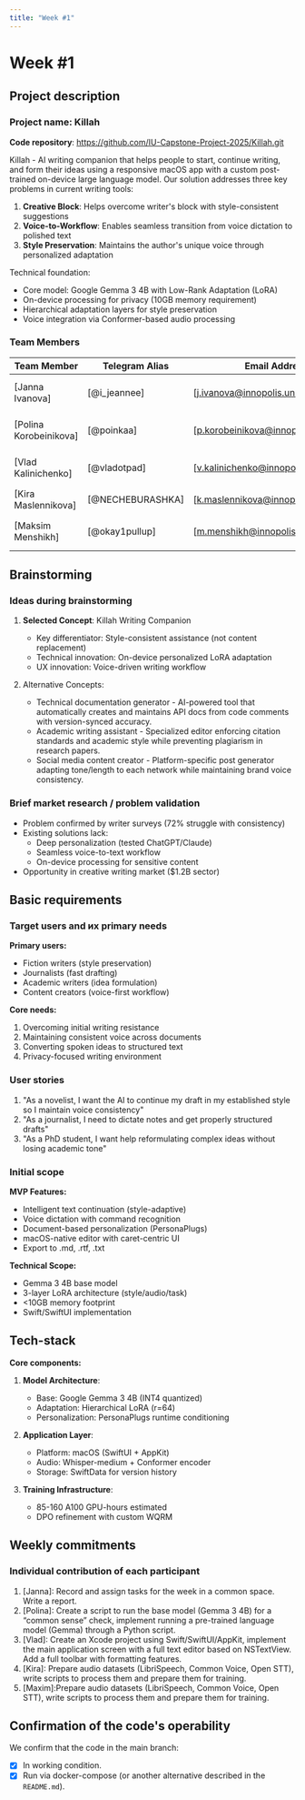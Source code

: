 ```yaml
---
title: "Week #1"
---
```


# Week #1

## Project description

### Project name: Killah 

**Code repository**: https://github.com/IU-Capstone-Project-2025/Killah.git

Killah - AI writing companion that helps people to start, continue writing, and form their ideas using a responsive macOS app with a custom post-trained on-device large language model. Our solution addresses three key problems in current writing tools:

1. **Creative Block**: Helps overcome writer's block with style-consistent suggestions
2. **Voice-to-Workflow**: Enables seamless transition from voice dictation to polished text
3. **Style Preservation**: Maintains the author's unique voice through personalized adaptation

Technical foundation:
- Core model: Google Gemma 3 4B with Low-Rank Adaptation (LoRA)
- On-device processing for privacy (10GB memory requirement)
- Hierarchical adaptation layers for style preservation
- Voice integration via Conformer-based audio processing


### **Team Members**

| Team Member | Telegram Alias | Email Address | Track | Responsibilities |
|------------|---------------|--------------|-------|------------------|
| [Janna Ivanova] | [@i_jeannee] | [j.ivanova@innopolis.university] | Design | UX/UI design, report maker, manager |
| [Polina Korobeinikova] | [@poinkaa] | [p.korobeinikova@innopolis.university] | ML |Swift developer for LLM / ML Lead integration |
| [Vlad Kalinichenko] | [@vladotpad] | [v.kalinichenko@innopolis.university] | Fullstack| UX/UI,LLM Algorithm Lead / Swift Architect |
| [Kira Maslennikova] | [@NECHEBURASHKA] | [k.maslennikova@innopolis.university] | ML | ML engineer|
| [Maksim Menshikh] | [@okay1pullup] | [m.menshikh@innopolis.university] | ML | ML Engineer (data & learning)|

## Brainstorming

### Ideas during brainstorming

1. **Selected Concept**: Killah Writing Companion
   - Key differentiator: Style-consistent assistance (not content replacement)
   - Technical innovation: On-device personalized LoRA adaptation
   - UX innovation: Voice-driven writing workflow

2. Alternative Concepts:
   - Technical documentation generator - AI-powered tool that automatically creates and maintains API docs from code comments with version-synced accuracy.
   - Academic writing assistant - Specialized editor enforcing citation standards and academic style while preventing plagiarism in research papers.
   - Social media content creator - Platform-specific post generator adapting tone/length to each network while maintaining brand voice consistency.

### Brief market research / problem validation

- Problem confirmed by writer surveys (72% struggle with consistency)
- Existing solutions lack:
  - Deep personalization (tested ChatGPT/Claude)
  - Seamless voice-to-text workflow
  - On-device processing for sensitive content
- Opportunity in creative writing market ($1.2B sector)


## Basic requirements

### Target users and их primary needs

**Primary users:**
- Fiction writers (style preservation)
- Journalists (fast drafting)
- Academic writers (idea formulation)
- Content creators (voice-first workflow)
  
**Core needs:**
1. Overcoming initial writing resistance
2. Maintaining consistent voice across documents
3. Converting spoken ideas to structured text
4. Privacy-focused writing environment

### User stories

1. "As a novelist, I want the AI to continue my draft in my established style so I maintain voice consistency"
2. "As a journalist, I need to dictate notes and get properly structured drafts"
3. "As a PhD student, I want help reformulating complex ideas without losing academic tone"

### Initial scope

**MVP Features:**
- Intelligent text continuation (style-adaptive)
- Voice dictation with command recognition
- Document-based personalization (PersonaPlugs)
- macOS-native editor with caret-centric UI
- Export to .md, .rtf, .txt

**Technical Scope:**
- Gemma 3 4B base model
- 3-layer LoRA architecture (style/audio/task)
- <10GB memory footprint
- Swift/SwiftUI implementation

## Tech-stack

**Core components:**
1. **Model Architecture**:
   - Base: Google Gemma 3 4B (INT4 quantized)
   - Adaptation: Hierarchical LoRA (r=64)
   - Personalization: PersonaPlugs runtime conditioning

2. **Application Layer**:
   - Platform: macOS (SwiftUI + AppKit)
   - Audio: Whisper-medium + Conformer encoder
   - Storage: SwiftData for version history

3. **Training Infrastructure**:
   - 85-160 A100 GPU-hours estimated
   - DPO refinement with custom WQRM
## Weekly commitments

### Individual contribution of each participant

1. [Janna]: Record and assign tasks for the week in a common space. Write a report.
2. [Polina]: Create a script to run the base model (Gemma 3 4B) for a “common sense” check, implement running a pre-trained language model (Gemma) through a Python script.
3. [Vlad]: Create an Xcode project using Swift/SwiftUI/AppKit, implement the main application screen with a full text editor based on NSTextView. Add a full toolbar with formatting features.
4. [Kira]: Prepare audio datasets (LibriSpeech, Common Voice, Open STT), write scripts to process them and prepare them for training.
5. [Maxim]:Prepare audio datasets (LibriSpeech, Common Voice, Open STT), write scripts to process them and prepare them for training.

## Confirmation of the code's operability

We confirm that the code in the main branch:
- [x] In working condition.
- [x] Run via docker-compose (or another alternative described in the `README.md`).
